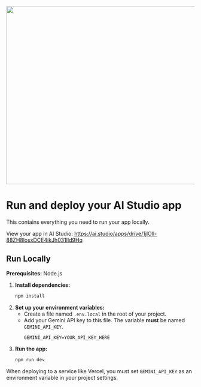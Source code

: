 <div align="center">
<img width="1200" height="475" alt="GHBanner" src="https://github.com/user-attachments/assets/0aa67016-6eaf-458a-adb2-6e31a0763ed6" />
</div>

# Run and deploy your AI Studio app

This contains everything you need to run your app locally.

View your app in AI Studio: https://ai.studio/apps/drive/1jlOll-88ZH8losxDCE4ikJh031Ild9Hq

## Run Locally

**Prerequisites:**  Node.js

1.  **Install dependencies:**
    ```bash
    npm install
    ```
2.  **Set up your environment variables:**
    -   Create a file named `.env.local` in the root of your project.
    -   Add your Gemini API key to this file. The variable **must** be named `GEMINI_API_KEY`.
        ```
        GEMINI_API_KEY=YOUR_API_KEY_HERE
        ```
3.  **Run the app:**
    ```bash
    npm run dev
    ```

When deploying to a service like Vercel, you must set `GEMINI_API_KEY` as an environment variable in your project settings.